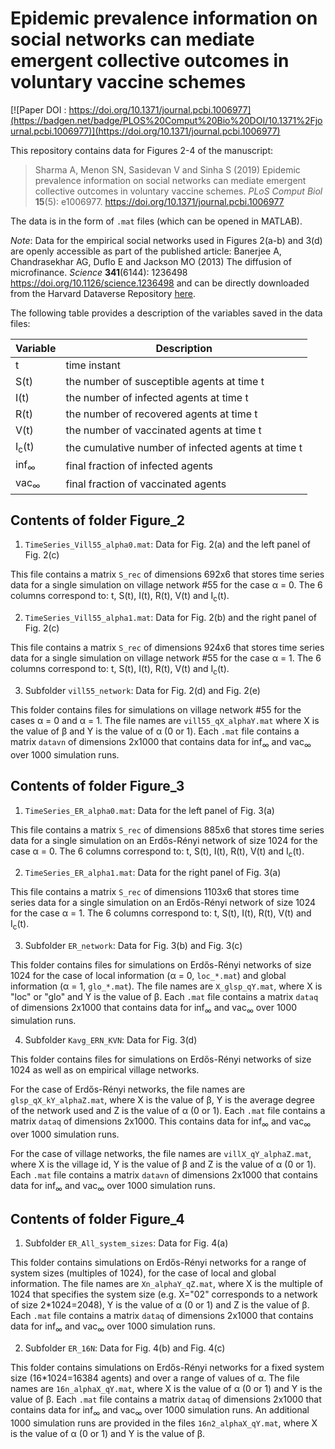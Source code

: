 # Epidemic prevalence information on social networks can mediate emergent collective outcomes in voluntary vaccine schemes

[![Paper DOI : https://doi.org/10.1371/journal.pcbi.1006977](https://badgen.net/badge/PLOS%20Comput%20Bio%20DOI/10.1371%2Fjournal.pcbi.1006977)](https://doi.org/10.1371/journal.pcbi.1006977)

This repository contains data for Figures 2-4 of the manuscript:

> Sharma A, Menon SN, Sasidevan V and Sinha S (2019) Epidemic prevalence information on social networks can mediate emergent collective outcomes in voluntary vaccine schemes. _PLoS Comput Biol_ <b>15</b>(5): e1006977. 
> https://doi.org/10.1371/journal.pcbi.1006977

The data is in the form of ```.mat``` files (which can be opened in MATLAB).

*Note*: Data for the empirical social networks used in Figures 2(a-b) and 3(d) are openly accessible as part of the published article: 
Banerjee A, Chandrasekhar AG, Duflo E and Jackson MO (2013) The diffusion of microfinance. _Science_ <b>341</b>(6144): 1236498 https://doi.org/10.1126/science.1236498 
and can be directly downloaded from the Harvard Dataverse Repository [here](https://dataverse.harvard.edu/dataset.xhtml?persistentId=hdl:1902.1/21538).

The following table provides a description of the variables saved in the data files:

| Variable | Description |
| --- | --- |
| t | time instant |
| S(t) | the number of susceptible agents at time t |
| I(t) | the number of infected agents at time t |
| R(t) | the number of recovered agents at time t |
| V(t) | the number of vaccinated agents at time t |
| I<sub>c</sub>(t) | the cumulative number of infected agents at time t |
| inf<sub>&infin;</sub> | final fraction of infected agents |
| vac<sub>&infin;</sub> | final fraction of vaccinated agents |


## Contents of folder **Figure_2**

1. ```TimeSeries_Vill55_alpha0.mat```: Data for Fig. 2(a) and the left panel of Fig. 2(c)

This file contains a matrix ```S_rec``` of dimensions 692x6 that stores time series data for a single simulation on village network #55 for the case &alpha; = 0. The 6 columns correspond to: t, S(t), I(t), R(t), V(t) and I<sub>c</sub>(t).

2. ```TimeSeries_Vill55_alpha1.mat```: Data for Fig. 2(b) and the right panel of Fig. 2(c)

This file contains a matrix ```S_rec``` of dimensions 924x6 that stores time series data for a single simulation on village network #55 for the case &alpha; = 1. The 6 columns correspond to: t, S(t), I(t), R(t), V(t) and I<sub>c</sub>(t).

3. Subfolder ```vill55_network```: Data for Fig. 2(d) and Fig. 2(e)

This folder contains files for simulations on village network #55 for the cases &alpha; = 0 and &alpha; = 1. The file names are ```vill55_qX_alphaY.mat``` where X is the value of &beta; and Y is the value of &alpha; (0 or 1). Each ```.mat``` file contains a matrix ```datavn``` of dimensions 2x1000 that contains data for inf<sub>&infin;</sub> and vac<sub>&infin;</sub> over 1000 simulation runs.

## Contents of folder **Figure_3**

1. ```TimeSeries_ER_alpha0.mat```: Data for the left panel of Fig. 3(a)

This file contains a matrix ```S_rec``` of dimensions 885x6 that stores time series data for a single simulation on an Erd&#337;s-R&eacute;nyi network of size 1024 for the case &alpha; = 0. The 6 columns correspond to: t, S(t), I(t), R(t), V(t) and I<sub>c</sub>(t).

2. ```TimeSeries_ER_alpha1.mat```: Data for the right panel of Fig. 3(a)

This file contains a matrix ```S_rec``` of dimensions 1103x6 that stores time series data for a single simulation on an Erd&#337;s-R&eacute;nyi network of size 1024 for the case &alpha; = 1. The 6 columns correspond to: t, S(t), I(t), R(t), V(t) and I<sub>c</sub>(t).

3. Subfolder ```ER_network```: Data for Fig. 3(b) and Fig. 3(c)

This folder contains files for simulations on Erd&#337;s-R&eacute;nyi networks of size 1024 for the case of local information (&alpha; = 0, ```loc_*.mat```) and global information (&alpha; = 1, ```glo_*.mat```). The file names are ```X_glsp_qY.mat```, where X is "loc" or "glo" and Y is the value of &beta;. Each ```.mat``` file contains a matrix ```dataq``` of dimensions 2x1000 that contains data for inf<sub>&infin;</sub> and vac<sub>&infin;</sub> over 1000 simulation runs.

4. Subfolder ```Kavg_ERN_KVN```: Data for Fig. 3(d)

This folder contains files for simulations on Erd&#337;s-R&eacute;nyi networks of size 1024 as well as on empirical village networks.

For the case of Erd&#337;s-R&eacute;nyi networks, the file names are ```glsp_qX_kY_alphaZ.mat```, where X is the value of &beta;, Y is the average degree of the network used and Z is the value of &alpha; (0 or 1). Each ```.mat``` file contains a matrix ```dataq``` of dimensions 2x1000. This contains data for inf<sub>&infin;</sub> and vac<sub>&infin;</sub> over 1000 simulation runs.

For the case of village networks, the file names are ```villX_qY_alphaZ.mat```, where X is the village id, Y is the value of &beta; and Z is the value of &alpha; (0 or 1). Each ```.mat``` file contains a matrix ```datavn``` of dimensions 2x1000 that contains data for inf<sub>&infin;</sub> and vac<sub>&infin;</sub> over 1000 simulation runs.

## Contents of folder **Figure_4**

1. Subfolder ```ER_All_system_sizes```: Data for Fig. 4(a)

This folder contains simulations on Erd&#337;s-R&eacute;nyi networks for a range of system sizes (multiples of 1024), for the case of local and global information. The file names are ```Xn_alphaY_qZ.mat```, where X is the multiple of 1024 that specifies the system size (e.g. X="02" corresponds to a network of size 2\*1024=2048), Y is the value of &alpha; (0 or 1) and Z is the value of &beta;. Each ```.mat``` file contains a matrix ```dataq``` of dimensions 2x1000 that contains data for inf<sub>&infin;</sub> and vac<sub>&infin;</sub> over 1000 simulation runs.

2. Subfolder ```ER_16N```: Data for Fig. 4(b) and Fig. 4(c)

This folder contains simulations on Erd&#337;s-R&eacute;nyi networks for a fixed system size (16\*1024=16384 agents) and over a range of values of &alpha;. The file names are ```16n_alphaX_qY.mat```, where X is the value of &alpha; (0 or 1) and Y is the value of &beta;. Each ```.mat``` file contains a matrix ```dataq``` of dimensions 2x1000 that contains data for inf<sub>&infin;</sub> and vac<sub>&infin;</sub> over 1000 simulation runs. An additional 1000 simulation runs are provided in the files ```16n2_alphaX_qY.mat```, where X is the value of &alpha; (0 or 1) and Y is the value of &beta;.
